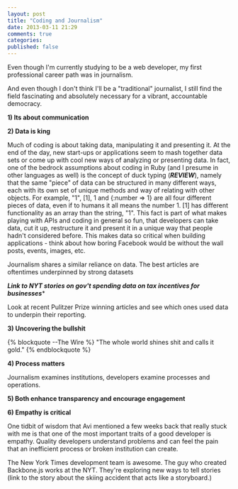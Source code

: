 ```yaml
---
layout: post
title: "Coding and Journalism"
date: 2013-03-11 21:29
comments: true
categories: 
published: false
---
```


Even though I'm currently studying to be a web developer, my first professional career path was in journalism. 

And even though I don't think I'll be a "traditional" journalist, I still find the field fascinating and absolutely necessary for a vibrant, accountable democracy.

<strong>1) Its about communication</strong>

<strong>2) Data is king</strong>

Much of coding is about taking data, manipulating it and presenting it. At the end of the day, new start-ups or applications seem to mash together data sets or come up with cool new ways of analyzing or presenting data. In fact, one of the bedrock assumptions about coding in Ruby (and I presume in other languages as well) is the concept of duck typing (***REVIEW***), namely that the same "piece" of data can be structured in many different ways, each with its own set of unique methods and way of relating with other objects. For example, "1", [1], 1 and {:number => 1} are all four different pieces of data, even if to humans it all means the number 1. [1] has different functionality as an array than the string, "1". This fact is part of what makes playing with APIs and coding in general so fun, that developers can take data, cut it up, restructure it and present it in a unique way that people hadn't considered before. This makes data so critical when building applications - think about how boring Facebook would be without the wall posts, events, images, etc.

Journalism shares a similar reliance on data. The best articles are oftentimes underpinned by strong datasets 

***Link to NYT stories on gov't spending data on tax incentives for businesses****

Look at recent Pulitzer Prize winning articles and see which ones used data to underpin their reporting.

<strong>3) Uncovering the bullshit</strong>

{% blockquote --The Wire %}
"The whole world shines shit and calls it gold."
{% endblockquote %}

<strong>4) Process matters</strong>

Journalism examines institutions, developers examine processes and operations.

<strong>5) Both enhance transparency and encourage engagement</strong>

<strong>6) Empathy is critical</strong>

One tidbit of wisdom that Avi mentioned a few weeks back that really stuck with me is that one of the most important traits of a good developer is empathy. Quality developers understand problems and can feel the pain that an inefficient process or broken institution can create.

The New York Times development team is awesome. The guy who created Backbone.js works at the NYT. They're exploring new ways to tell stories (link to the story about the skiing accident that acts like a storyboard.)